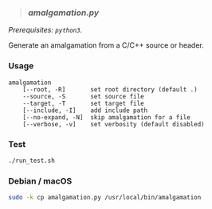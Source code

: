 > ### _**amalgamation.py**_

*Prerequisites: `python3`.*

Generate an amalgamation from a C/C++ source or header.

### Usage
```
amalgamation
    [--root, -R]       set root directory (default .)
    --source, -S       set source file
    --target, -T       set target file
    [--include, -I]    add include path
    [--no-expand, -N]  skip amalgamation for a file
    [--verbose, -v]    set verbosity (default disabled)
```

### Test
```sh
./run_test.sh
```

### Debian / macOS
```sh
sudo -k cp amalgamation.py /usr/local/bin/amalgamation
```
